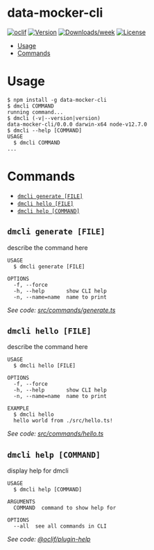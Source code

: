 data-mocker-cli
===============



[![oclif](https://img.shields.io/badge/cli-oclif-brightgreen.svg)](https://oclif.io)
[![Version](https://img.shields.io/npm/v/data-mocker-cli.svg)](https://npmjs.org/package/data-mocker-cli)
[![Downloads/week](https://img.shields.io/npm/dw/data-mocker-cli.svg)](https://npmjs.org/package/data-mocker-cli)
[![License](https://img.shields.io/npm/l/data-mocker-cli.svg)](https://github.com/Gunmer/data-mocker-cli/blob/master/package.json)

<!-- toc -->
* [Usage](#usage)
* [Commands](#commands)
<!-- tocstop -->
# Usage
<!-- usage -->
```sh-session
$ npm install -g data-mocker-cli
$ dmcli COMMAND
running command...
$ dmcli (-v|--version|version)
data-mocker-cli/0.0.0 darwin-x64 node-v12.7.0
$ dmcli --help [COMMAND]
USAGE
  $ dmcli COMMAND
...
```
<!-- usagestop -->
# Commands
<!-- commands -->
* [`dmcli generate [FILE]`](#dmcli-generate-file)
* [`dmcli hello [FILE]`](#dmcli-hello-file)
* [`dmcli help [COMMAND]`](#dmcli-help-command)

## `dmcli generate [FILE]`

describe the command here

```
USAGE
  $ dmcli generate [FILE]

OPTIONS
  -f, --force
  -h, --help       show CLI help
  -n, --name=name  name to print
```

_See code: [src/commands/generate.ts](https://github.com/Gunmer/data-mocker-cli/blob/v0.0.0/src/commands/generate.ts)_

## `dmcli hello [FILE]`

describe the command here

```
USAGE
  $ dmcli hello [FILE]

OPTIONS
  -f, --force
  -h, --help       show CLI help
  -n, --name=name  name to print

EXAMPLE
  $ dmcli hello
  hello world from ./src/hello.ts!
```

_See code: [src/commands/hello.ts](https://github.com/Gunmer/data-mocker-cli/blob/v0.0.0/src/commands/hello.ts)_

## `dmcli help [COMMAND]`

display help for dmcli

```
USAGE
  $ dmcli help [COMMAND]

ARGUMENTS
  COMMAND  command to show help for

OPTIONS
  --all  see all commands in CLI
```

_See code: [@oclif/plugin-help](https://github.com/oclif/plugin-help/blob/v3.1.0/src/commands/help.ts)_
<!-- commandsstop -->
